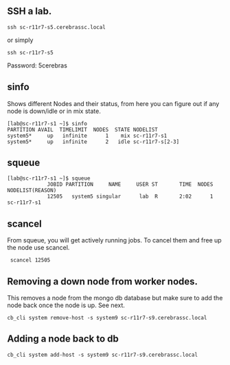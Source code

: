 ## SSH a lab. 
```
ssh sc-r11r7-s5.cerebrassc.local
```
or simply
```
ssh sc-r11r7-s5
```

Password: 5cerebras

## sinfo

Shows different Nodes and their status, from here you can figure out if any node is down/idle or in mix state.
```
[lab@sc-r11r7-s1 ~]$ sinfo
PARTITION AVAIL  TIMELIMIT  NODES  STATE NODELIST
system5*     up   infinite      1    mix sc-r11r7-s1
system5*     up   infinite      2   idle sc-r11r7-s[2-3]
```

## squeue 
```
[lab@sc-r11r7-s1 ~]$ squeue
             JOBID PARTITION     NAME     USER ST       TIME  NODES NODELIST(REASON)
             12505   system5 singular      lab  R       2:02      1 sc-r11r7-s1
```

## scancel
From squeue, you will get actively running jobs. To cancel them and free up the node use scancel.
```
 scancel 12505
```

## Removing a down node from worker nodes.
This removes a node from the mongo db database but make sure to add the node back once the node is up. See next.
```
cb_cli system remove-host -s system9 sc-r11r7-s9.cerebrassc.local
```

## Adding a node back to db
```
cb_cli system add-host -s system9 sc-r11r7-s9.cerebrassc.local
```
